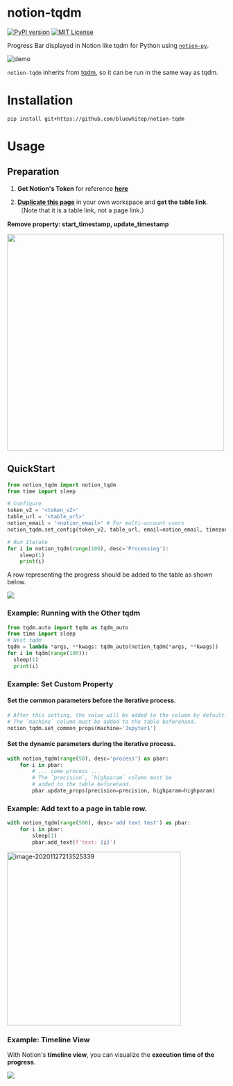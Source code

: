 # notion-tqdm

[![PyPI version](https://badge.fury.io/py/notion-tqdm.svg)](https://badge.fury.io/py/notion-tqdm) [![MIT License](http://img.shields.io/badge/license-MIT-blue.svg?style=flat)](LICENSE)

Progress Bar displayed in Notion like tqdm for Python using [`notion-py`](https://github.com/jamalex/notion-py).

![demo](https://user-images.githubusercontent.com/17490886/100184781-97ae2580-2f25-11eb-9700-2d9c5ce95592.gif)

 `notion-tqdm` inherits from [tqdm](https://github.com/tqdm/tqdm), so it can be run in the same way as tqdm.



# Installation

```
pip install git+https://github.com/bluewhitep/notion-tqdm
```



# Usage

## Preparation

1. **Get Notion's Token** for reference **[here](https://www.notion.so/How-to-get-your-token-d7a3421b851f406380fb9ff429cd5d47)**

2.  [**Duplicate this page**](https://www.notion.so/syunyo/notion-tqdm-template-7d2d53595e774c9eb7a020e00fd81fab) in your own workspace and **get the table link**.
    （Note that it is a table link, not a page link.）

**Remove property: start_timestamp, update_timestamp**

<img src="https://user-images.githubusercontent.com/17490886/100450226-9f71f380-30f8-11eb-97c5-2538d99d4a5b.png" width='500px' />



## QuickStart

```python
from notion_tqdm import notion_tqdm
from time import sleep

# Configure
token_v2 = '<token_v2>'
table_url = '<table_url>'
notion_email = '<notion_email>' # For multi-account users
notion_tqdm.set_config(token_v2, table_url, email=notion_email, timezone='Asia/Tokyo')

# Run Iterate
for i in notion_tqdm(range(100), desc='Processing'):
    sleep(1)
    print(i)
```

A row representing the progress should be added to the table as shown below.

![](https://user-images.githubusercontent.com/17490886/100450225-9ed95d00-30f8-11eb-8932-19c4d9a1e955.png)



### Example: Running with the Other tqdm

```python
from tqdm.auto import tqdm as tqdm_auto
from time import sleep
# Nest tqdm
tqdm = lambda *args, **kwags: tqdm_auto(notion_tqdm(*args, **kwags))
for i in tqdm(range(100)):
  sleep(1)
  print(i)
```



### Example: Set Custom Property

#### Set the common parameters before the iterative process.

```python
# After this setting, the value will be added to the column by default.
# The `machine` column must be added to the table beforehand.
notion_tqdm.set_common_props(machine='Jupyter1')
```

#### Set the dynamic parameters during the iterative process.

```python
with notion_tqdm(range(50), desc='process') as pbar:
    for i in pbar:
        # ... some process ...
        # The `precision`, `highparam` column must be 
        # added to the table beforehand.
        pbar.update_props(precision=precision, highparam=highparam)
```



### Example: Add text to a page in table row.

```python
with notion_tqdm(range(500), desc='add text test') as pbar:
    for i in pbar:
        sleep(1)
        pbar.add_text(f'text: {i}')
```

<img src="https://tva1.sinaimg.cn/large/0081Kckwgy1gl40e5odp3j30a40cw0t6.jpg" alt="image-20201127213525339" height=400 />



### Example: Timeline View

With Notion's **timeline view**, you can visualize the **execution time of the progress**.

![](https://user-images.githubusercontent.com/17490886/100450217-9c770300-30f8-11eb-8b8a-241fc622d700.png)

